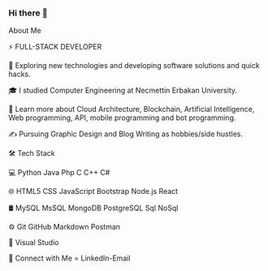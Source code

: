 ### Hi there 👋

About Me

⚡   FULL-STACK DEVELOPER

🤔   Exploring new technologies and developing software solutions and quick hacks.

🎓   I studied Computer Engineering at Necmettin Erbakan University.

🌱   Learn more about Cloud Architecture, Blockchain, Artificial Intelligence, Web programming, API, mobile programming and bot programming.

✍️   Pursuing Graphic Design and Blog Writing as hobbies/side hustles.



🛠  Tech Stack

💻   Python Java Php C C++ C# 

🌐   HTML5 CSS JavaScript Bootstrap Node.js React

🛢    MySQL MsSQL MongoDB PostgreSQL Sql NoSql

⚙️   Git GitHub Markdown Postman

🔧   Visual Studio 



💬 Connect with Me = LinkedIn-Email

<!--
**TkN42/TkN42** is a ✨ _special_ ✨ repository because its `README.md` (this file) appears on your GitHub profile.

Here are some ideas to get you started:

- 🔭 I’m currently working on ...
- 🌱 I’m currently learning ...
- 👯 I’m looking to collaborate on ...
- 🤔 I’m looking for help with ...
- 💬 Ask me about ...
- 📫 How to reach me: ...
- 😄 Pronouns: ...
- ⚡ Fun fact: ...
-->
